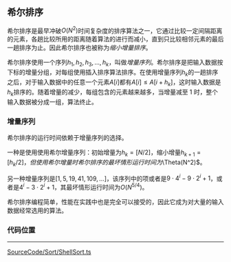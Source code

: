 <!-- @format -->

## 希尔排序

希尔排序是最早冲破$O(N^2)$时间复杂度的排序算法之一，它通过比较一定间隔距离的元素，各趟比较所用的距离随着算法的进行而减小，直到只比较相邻元素的最后一趟排序为止。因此希尔排序也被称为*缩小增量排序*。

希尔排序使用一个序列$h_1,h_2,h_3,...,h_k$，叫做*增量序列*。希尔排序是把输入数据按下标的增量分组，对每组使用插入排序算法排序。在使用增量序列$h_k$的一趟排序之后，对于输入数据中的任意一个元素$A[i]$都有$A[i] \leqslant A[i+h_k]$，这时输入数据是$h_k$排序的。随着增量的减少，每组包含的元素越来越多，当增量减至 1 时，整个输入数据被分成一组，算法终止。

### 增量序列

希尔排序的运行时间依赖于增量序列的选择。

一种是使用使用希尔增量序列：初始增量为$h_k=[N/2]$，缩小增量$h_{k+1}=[h_k/2]，但使用希尔增量时希尔排序的最坏情形运行时间为$\Theta(N^2)$。

另一种增量序列是$[1,5,19,41,109,...]$，该序列中的项或者是$9 \cdot 4^i-9 \cdot 2^i+1$，或者是$4^i-3 \cdot 2^i +1$，其最坏情形运行时间为$O(N^{5/4})$。

希尔排序编程简单，性能在实践中也是完全可以接受的，因此它成为对大量的输入数据经常选用的算法。

### 代码位置

---

[SourceCode/Sort/ShellSort.ts](../../../../SourceCode/Sort/ShellSort.ts)
